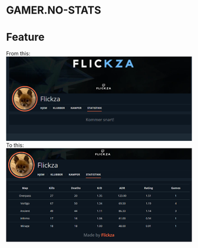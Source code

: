 # GAMER.NO-STATS
# Feature
From this:
![From this](/assets/screenshots/Screenshot_2.png "Before")
To this:
![To this](/assets/screenshots/Screenshot_1.png "After")
